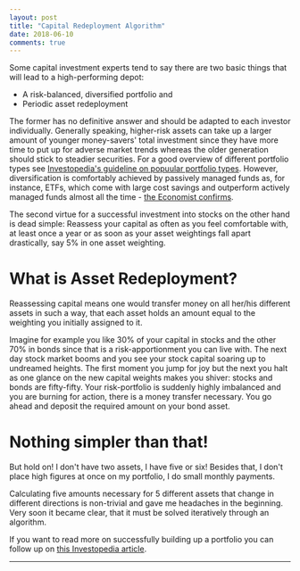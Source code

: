```yaml
---
layout: post
title: "Capital Redeployment Algorithm"
date: 2018-06-10
comments: true
---
```


Some capital investment experts tend to say there are two basic things that will lead to a high-performing depot:

* A risk-balanced, diversified portfolio and
* Periodic asset redeployment

The former has no definitive answer and should be adapted to each investor individually.
Generally speaking, higher-risk assets can take up a larger amount of younger money-savers' total investment since they have more time to put up for adverse market trends whereas the older generation should stick to steadier securities. For a good overview of different portfolio types see [Investopedia's guideline on popuular portfolio types](https://www.investopedia.com/articles/basics/11/5-popular-portfolio-types.asp). However, diversification is comfortably achieved by passively managed funds as, for instance, ETFs, which come with large cost savings and outperform actively managed funds almost all the time - [the Economist confirms](https://www.economist.com/finance-and-economics/2017/06/24/fund-managers-rarely-outperform-the-market-for-long).

The second virtue for a successful investment into stocks on the other hand is dead simple:
Reassess your capital as often as you feel comfortable with, at least once a year or as soon as your asset weightings fall apart drastically, say 5% in one asset weighting.

# What is Asset Redeployment?
Reassessing capital means one would transfer money on all her/his different assets in such a way, that each asset holds an amount equal to the weighting you initially assigned to it.

Imagine for example you like 30% of your capital in stocks and the other 70% in bonds since that is a risk-apportionment you can live with.
The next day stock market booms and you see your stock capital soaring up to undreamed heights.
The first moment you jump for joy but the next you halt as one glance on the new capital weights makes you shiver: stocks and bonds are fifty-fifty.
Your risk-portfolio is suddenly highly imbalanced and you are burning for action, there is a money transfer necessary.
You go ahead and deposit the required amount on your bond asset.

# Nothing simpler than that!
But hold on!
I don't have two assets, I have five or six!
Besides that, I don't place high figures at once on my portfolio, I do small monthly payments.

Calculating five amounts necessary for 5 different assets that change in different directions is non-trivial and gave me headaches in the beginning.
Very soon it became clear, that it must be solved iteratively through an algorithm.


If you want to read more on successfully building up a portfolio you can follow up on [this Investopedia article](https://www.investopedia.com/financial-advisor/steps-building-profitable-portfolio/).

* * *
